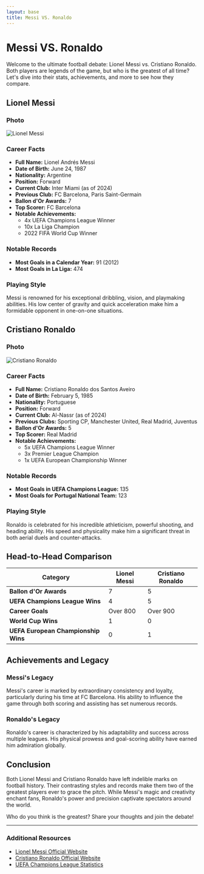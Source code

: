 ```yaml
---
layout: base
title: Messi VS. Ronaldo
---
```


# Messi VS. Ronaldo

Welcome to the ultimate football debate: Lionel Messi vs. Cristiano Ronaldo. Both players are legends of the game, but who is the greatest of all time? Let's dive into their stats, achievements, and more to see how they compare.

## Lionel Messi

### Photo
![Lionel Messi](https://cdn.britannica.com/35/238335-050-2CB2EB8A/Lionel-Messi-Argentina-Netherlands-World-Cup-Qatar-2022.jpg)

### Career Facts
- **Full Name:** Lionel Andrés Messi
- **Date of Birth:** June 24, 1987
- **Nationality:** Argentine
- **Position:** Forward
- **Current Club:** Inter Miami (as of 2024)
- **Previous Club:** FC Barcelona, Paris Saint-Germain
- **Ballon d'Or Awards:** 7
- **Top Scorer:** FC Barcelona
- **Notable Achievements:**
  - 4x UEFA Champions League Winner
  - 10x La Liga Champion
  - 2022 FIFA World Cup Winner

### Notable Records
- **Most Goals in a Calendar Year:** 91 (2012)
- **Most Goals in La Liga:** 474

### Playing Style
Messi is renowned for his exceptional dribbling, vision, and playmaking abilities. His low center of gravity and quick acceleration make him a formidable opponent in one-on-one situations.

## Cristiano Ronaldo

### Photo
![Cristiano Ronaldo](https://lncimg.lance.com.br/cdn-cgi/image/width=828,quality=75,fit=pad,format=webp/uploads/2021/06/23/60d38e1fc5e92.jpeg) 

### Career Facts
- **Full Name:** Cristiano Ronaldo dos Santos Aveiro
- **Date of Birth:** February 5, 1985
- **Nationality:** Portuguese
- **Position:** Forward
- **Current Club:** Al-Nassr (as of 2024)
- **Previous Clubs:** Sporting CP, Manchester United, Real Madrid, Juventus
- **Ballon d'Or Awards:** 5
- **Top Scorer:** Real Madrid
- **Notable Achievements:**
  - 5x UEFA Champions League Winner
  - 3x Premier League Champion
  - 1x UEFA European Championship Winner

### Notable Records
- **Most Goals in UEFA Champions League:** 135
- **Most Goals for Portugal National Team:** 123

### Playing Style
Ronaldo is celebrated for his incredible athleticism, powerful shooting, and heading ability. His speed and physicality make him a significant threat in both aerial duels and counter-attacks.

## Head-to-Head Comparison

| Category                    | Lionel Messi           | Cristiano Ronaldo      |
|-----------------------------|-------------------------|------------------------|
| **Ballon d'Or Awards**      | 7                       | 5                      |
| **UEFA Champions League Wins** | 4                       | 5                      |
| **Career Goals**            | Over 800                | Over 900               |
| **World Cup Wins**          | 1                       | 0                      |
| **UEFA European Championship Wins** | 0                       | 1                      |

## Achievements and Legacy

### Messi's Legacy
Messi's career is marked by extraordinary consistency and loyalty, particularly during his time at FC Barcelona. His ability to influence the game through both scoring and assisting has set numerous records.

### Ronaldo's Legacy
Ronaldo's career is characterized by his adaptability and success across multiple leagues. His physical prowess and goal-scoring ability have earned him admiration globally.

## Conclusion

Both Lionel Messi and Cristiano Ronaldo have left indelible marks on football history. Their contrasting styles and records make them two of the greatest players ever to grace the pitch. While Messi's magic and creativity enchant fans, Ronaldo's power and precision captivate spectators around the world.

Who do you think is the greatest? Share your thoughts and join the debate!

---

### Additional Resources
- [Lionel Messi Official Website](https://www.lionelmessi.com)
- [Cristiano Ronaldo Official Website](https://www.cristianoronaldo.com)
- [UEFA Champions League Statistics](https://www.uefa.com/uefachampionsleague/)

